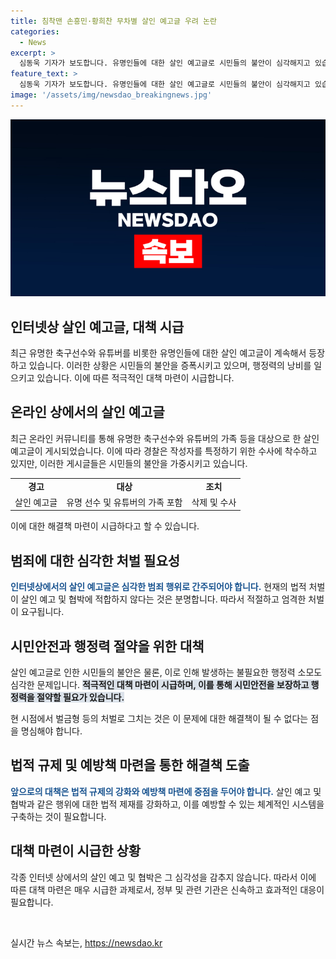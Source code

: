 ```yaml
---
title: 침착맨 손흥민·황희찬 무차별 살인 예고글 우려 논란
categories:
  - News
excerpt: >
  심동욱 기자가 보도합니다. 유명인들에 대한 살인 예고글로 시민들의 불안이 심각해지고 있습니다. 경찰은 작성자를 특정하기 위해 수사에 나서고, 벌금형 처분만 받는 현실에 시민들은 불안감을 호소합니다. 불필요한 행정력 낭비를 막기 위한 대책이 시급합니다. 유명인뿐만 아니라 일반 시민까지 위협받고 있으며, 범죄를 막기 위해 강화된 대책이 필요합니다. 
feature_text: >
  심동욱 기자가 보도합니다. 유명인들에 대한 살인 예고글로 시민들의 불안이 심각해지고 있습니다. 경찰은 작성자를 특정하기 위해 수사에 나서고, 벌금형 처분만 받는 현실에 시민들은 불안감을 호소합니다. 불필요한 행정력 낭비를 막기 위한 대책이 시급합니다. 유명인뿐만 아니라 일반 시민까지 위협받고 있으며, 범죄를 막기 위해 강화된 대책이 필요합니다. 
image: '/assets/img/newsdao_breakingnews.jpg'
---
```


<p><img src="/assets/img/newsdao_breakingnews.jpg" alt="ontimetimes 속보" /></p>

<h2>인터넷상 살인 예고글, 대책 시급</h2>

<p data-ke-size="size16">최근 유명한 축구선수와 유튜버를 비롯한 유명인들에 대한 살인 예고글이 계속해서 등장하고 있습니다. 이러한 상황은 시민들의 불안을 증폭시키고 있으며, 행정력의 낭비를 일으키고 있습니다. 이에 따른 적극적인 대책 마련이 시급합니다.</p>

<h2>온라인 상에서의 살인 예고글</h2>

<p>최근 온라인 커뮤니티를 통해 유명한 축구선수와 유튜버의 가족 등을 대상으로 한 살인 예고글이 게시되었습니다. 이에 따라 경찰은 작성자를 특정하기 위한 수사에 착수하고 있지만, 이러한 게시글들은 시민들의 불안을 가중시키고 있습니다.</p>

<table>
    <tr>
        <td style="text-align: center; height: 17px;"><b>경고</b></td>
        <td style="text-align: center; height: 17px;"><b>대상</b></td>
        <td style="text-align: center; height: 17px;"><b>조치</b></td>
    </tr>
    <tr>
        <td style="text-align: center; height: 17px;">살인 예고글</td>
        <td style="text-align: center; height: 17px;">유명 선수 및 유튜버의 가족 포함</td>
        <td style="text-align: center; height: 17px;">삭제 및 수사</td>
    </tr>
</table>

<p>이에 대한 해결책 마련이 시급하다고 할 수 있습니다.</p>

<h2>범죄에 대한 심각한 처벌 필요성</h2>

<p><b><span style="color: #1a5490;">인터넷상에서의 살인 예고글은 심각한 범죄 행위로 간주되어야 합니다.</span></b> 현재의 법적 처벌이 살인 예고 및 협박에 적합하지 않다는 것은 분명합니다. 따라서 적절하고 엄격한 처벌이 요구됩니다.</p>

<h2>시민안전과 행정력 절약을 위한 대책</h2>

<p>살인 예고글로 인한 시민들의 불안은 물론, 이로 인해 발생하는 불필요한 행정력 소모도 심각한 문제입니다. <b><span style="background-color: #21538527;">적극적인 대책 마련이 시급하며, 이를 통해 시민안전을 보장하고 행정력을 절약할 필요가 있습니다.</span></b></p>

<p>현 시점에서 벌금형 등의 처벌로 그치는 것은 이 문제에 대한 해결책이 될 수 없다는 점을 명심해야 합니다.</p>

<h2>법적 규제 및 예방책 마련을 통한 해결책 도출</h2>

<p><b><span style="color: #1a5490;">앞으로의 대책은 법적 규제의 강화와 예방책 마련에 중점을 두어야 합니다.</span></b> 살인 예고 및 협박과 같은 행위에 대한 법적 제재를 강화하고, 이를 예방할 수 있는 체계적인 시스템을 구축하는 것이 필요합니다.</p>

<h2>대책 마련이 시급한 상황</h2>

<p>각종 인터넷 상에서의 살인 예고 및 협박은 그 심각성을 감추지 않습니다. 따라서 이에 따른 대책 마련은 매우 시급한 과제로서, 정부 및 관련 기관은 신속하고 효과적인 대응이 필요합니다.</p>

<p data-ke-size="size16">&nbsp;</p>
실시간 뉴스 속보는, <a href="https://newsdao.kr" rel="dofollow">https://newsdao.kr</a>


